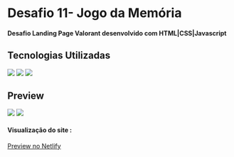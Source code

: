 <h1>Desafio 11- Jogo da Memória</h1>
<h4>Desafio Landing Page Valorant desenvolvido com HTML|CSS|Javascript</h4>
<h2>Tecnologias Utilizadas</h2>
<div style="display: inline_block">
  <img  src="https://img.shields.io/badge/HTML5-E34F26?style=for-the-badge&logo=html5&logoColor=white">
  <img src="https://img.shields.io/badge/CSS3-1572B6?style=for-the-badge&logo=css3&logoColor=white">
  <img src="https://img.shields.io/badge/JavaScript-F7DF1E?style=for-the-badge&logo=javascript&logoColor=black">
 </div>
<h2>Preview</h2>
<img margin-bottom="20px" src="assets/img/Readme2.PNG"">
<img margin-bottom="20px" src="assets/img/Readme.PNG"">
<h4  style="display: inline_block">Visualização do site :</h4><a style="display: inline_block" target="blank" href="https://lokilandingpage.netlify.app/">Preview no Netlify</a>

